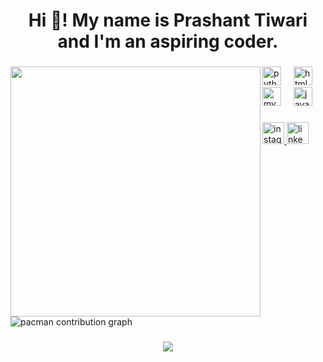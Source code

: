 <h1 align="center">Hi 👋! My name is Prashant Tiwari and I'm an aspiring coder.</h1>

###

<img align="left" height="400" src="https://camo.githubusercontent.com/a615ccee1fede08a3322b260a6c9b09fa7c9d76bb410469650b284ebebcaef57/68747470733a2f2f692e70696e696d672e636f6d2f6f726967696e616c732f65382f66342f35332f65386634353334363961336563393765636433353464663436356437333931332e676966"  />

###

<div align="left">
  <img src="https://cdn.jsdelivr.net/gh/devicons/devicon/icons/python/python-original.svg" height="30" alt="python logo"  />
  <img width="12" />
  <img src="https://cdn.jsdelivr.net/gh/devicons/devicon/icons/html5/html5-original.svg" height="30" alt="html5 logo"  />
  <img width="12" />
  <img src="https://cdn.jsdelivr.net/gh/devicons/devicon/icons/mysql/mysql-original.svg" height="30" alt="mysql logo"  />
  <img width="12" />
  <img src="https://cdn.jsdelivr.net/gh/devicons/devicon/icons/java/java-original.svg" height="30" alt="java logo"  />
</div>

###

<div align="left">
  <a href="https://www.instagram.com/_.prashant.me?igsh=MXcwOGRicG1zOHVmaw==" target="_blank">
    <img src="https://img.shields.io/static/v1?message=Instagram&logo=instagram&label=&color=E4405F&logoColor=white&labelColor=&style=for-the-badge" height="35" alt="instagram logo"  />
  </a>
  <a href="https://www.linkedin.com/in/prashant-tiwari-6b440a313?utm_source=share&utm_campaign=share_via&utm_content=profile&utm_medium=android_app" target="_blank">
    <img src="https://img.shields.io/static/v1?message=LinkedIn&logo=linkedin&label=&color=0077B5&logoColor=white&labelColor=&style=for-the-badge" height="35" alt="linkedin logo"  />
  </a>
</div>

###

<picture>
  <source media="(prefers-color-scheme: dark)" srcset="https://raw.githubusercontent.com/Techy-prashant/Techy-prashant/output/pacman-contribution-graph-dark.svg">
  <source media="(prefers-color-scheme: light)" srcset="https://raw.githubusercontent.com/Techy-prashant/Techy-prashant/output/pacman-contribution-graph.svg">
  <img alt="pacman contribution graph" src="https://raw.githubusercontent.com/Techy-prashant/Techy-prashant/output/pacman-contribution-graph.svg">
</picture>

###

<div align="center">
  <img src="https://profile-counter.glitch.me/Techy-prashant/count.svg?"  />
</div>

###
